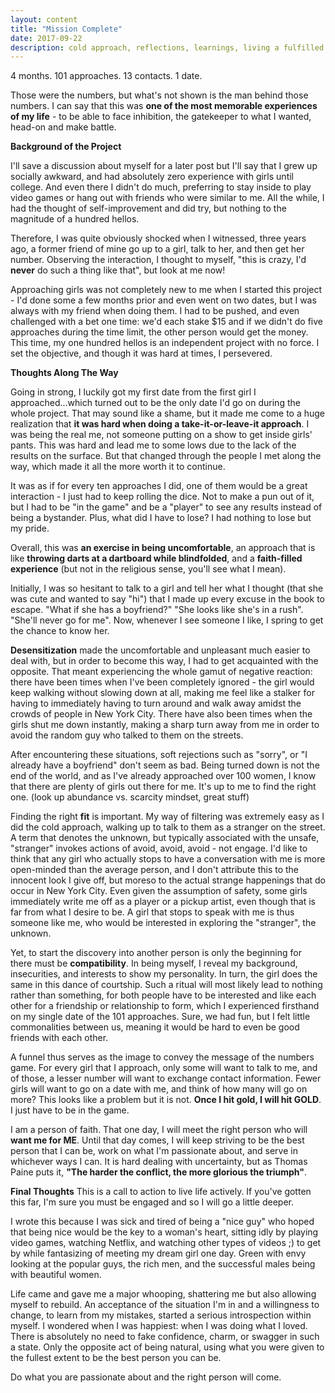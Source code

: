 ```yaml
---
layout: content
title: "Mission Complete"
date: 2017-09-22
description: cold approach, reflections, learnings, living a fulfilled life
---
```


4 months. 101 approaches. 13 contacts. 1 date. 

Those were the numbers, but what's not shown is the man behind those numbers. I can say that this was <strong>one of the most memorable experiences of my life</strong> - to be able to face inhibition, the gatekeeper to what I wanted, head-on and make battle.

<strong>Background of the Project</strong>

I'll save a discussion about myself for a later post but I'll say that I grew up socially awkward, and had absolutely zero experience with girls until college. And even there I didn't do much, preferring to stay inside to play video games or hang out with friends who were similar to me. All the while, I had the thought of self-improvement and did try, but nothing to the magnitude of a hundred hellos.

Therefore, I was quite obviously shocked when I witnessed, three years ago, a former friend of mine go up to a girl, talk to her, and then get her number. Observing the interaction, I thought to myself, "this is crazy, I'd <strong>never</strong> do such a thing like that", but look at me now!

Approaching girls was not completely new to me when I started this project - I'd done some a few months prior and even went on two dates, but I was always with my friend when doing them. I had to be pushed, and even challenged with a bet one time: we'd each stake $15 and if we didn't do five approaches during the time limit, the other person would get the money. This time, my one hundred hellos is an independent project with no force. I set the objective, and though it was hard at times, I persevered.

<strong>Thoughts Along The Way</strong>

Going in strong, I luckily got my first date from the first girl I approached...which turned out to be the only date I'd go on during the whole project. That may sound like a shame, but it made me come to a huge realization that <strong>it was hard when doing a take-it-or-leave-it approach</strong>. I was being the real me, not someone putting on a show to get inside girls' pants. This was hard and lead me to some lows due to the lack of the results on the surface. But that changed through the people I met along the way, which made it all the more worth it to continue. 

It was as if for every ten approaches I did, one of them would be a great interaction - I just had to keep rolling the dice. Not to make a pun out of it, but I had to be "in the game" and be a "player" to see any results instead of being a bystander. Plus, what did I have to lose? I had nothing to lose but my pride. 

Overall, this was <strong>an exercise in being uncomfortable</strong>, an approach that is like <strong>throwing darts at a dartboard while blindfolded</strong>, and a <strong>faith-filled experience</strong> (but not in the religious sense, you'll see what I mean).

Initially, I was so hesitant to talk to a girl and tell her what I thought (that she was cute and wanted to say "hi") that I made up every excuse in the book to escape. "What if she has a boyfriend?" "She looks like she's in a rush". "She'll never go for me". Now, whenever I see someone I like, I spring to get the chance to know her.

<strong>Desensitization</strong> made the uncomfortable and unpleasant much easier to deal with, but in order to become this way, I had to get acquainted with the opposite. That meant experiencing the whole gamut of negative reaction: there have been times when I've been completely ignored - the girl would keep walking without slowing down at all, making me feel like a stalker for having to immediately having to turn around and walk away amidst the crowds of people in New York City. There have also been times when the girls shut me down instantly, making a sharp turn away from me in order to avoid the random guy who talked to them on the streets. 

After encountering these situations, soft rejections such as "sorry", or "I already have a boyfriend" don't seem as bad. Being turned down is not the end of the world, and as I've already approached over 100 women, I know that there are plenty of girls out there for me. It's up to me to find the right one. (look up abundance vs. scarcity mindset, great stuff)

Finding the right <strong>fit</strong> is important. My way of filtering was extremely easy as I did the cold approach, walking up to talk to them as a stranger on the street. A term that denotes the unknown, but typically associated with the unsafe, "stranger" invokes actions of avoid, avoid, avoid - not engage. I'd like to think that any girl who actually stops to have a conversation with me is more open-minded than the average person, and I don't attribute this to the innocent look I give off, but moreso to the actual strange happenings that do occur in New York City. Even given the assumption of safety, some girls immediately write me off as a player or a pickup artist, even though that is far from what I desire to be. A girl that stops to speak with me is thus someone like me, who would be interested in exploring the "stranger", the unknown.

Yet, to start the discovery into another person is only the beginning for there must be <strong>compatibility</strong>. In being myself, I reveal my background, insecurities, and interests to show my personality. In turn, the girl does the same in this dance of courtship. Such a ritual will most likely lead to nothing rather than something, for both people have to be interested and like each other for a friendship or relationship to form, which I experienced firsthand on my single date of the 101 approaches. Sure, we had fun, but I felt little commonalities between us, meaning it would be hard to even be good friends with each other. 

A funnel thus serves as the image to convey the message of the numbers game. For every girl that I approach, only some will want to talk to me, and of those, a lesser number will want to exchange contact information. Fewer girls will want to go on a date with me, and think of how many will go on more? This looks like a problem but it is not. <strong>Once I hit gold, I will hit GOLD</strong>. I just have to be in the game.

I am a person of faith. That one day, I will meet the right person who will <strong>want me for ME</strong>. Until that day comes, I will keep striving to be the best person that I can be, work on what I'm passionate about, and serve in whichever ways I can. It is hard dealing with uncertainty, but as Thomas Paine puts it, <strong>"The harder the conflict, the more glorious the triumph"</strong>.

<strong>Final Thoughts</strong>
This is a call to action to live life actively. If you've gotten this far, I'm sure you must be engaged and so I will go a little deeper.

I wrote this because I was sick and tired of being a "nice guy" who hoped that being nice would be the key to a woman's heart, sitting idly by playing video games, watching Netflix, and watching other types of videos ;) to get by while fantasizing of meeting my dream girl one day. Green with envy looking at the popular guys, the rich men, and the successful males being with beautiful women.

Life came and gave me a major whooping, shattering me but also allowing myself to rebuild. An acceptance of the situation I'm in and a willingness to change, to learn from my mistakes, started a serious introspection within myself. I wondered when I was happiest: when I was doing what I loved. There is absolutely no need to fake confidence, charm, or swagger in such a state. Only the opposite act of being natural, using what you were given to the fullest extent to be the best person you can be.

Do what you are passionate about and the right person will come.


